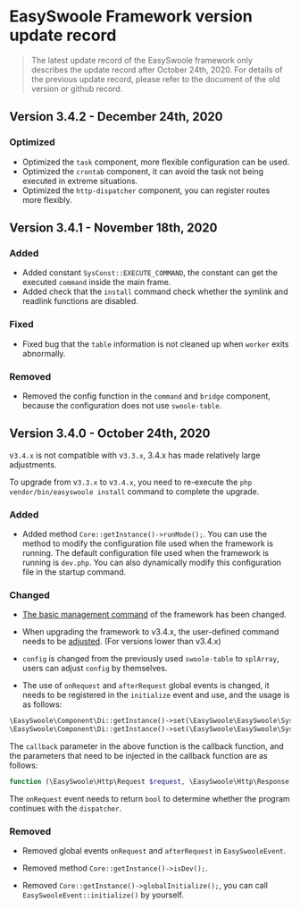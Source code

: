 # EasySwoole Framework version update record
> The latest update record of the EasySwoole framework only describes the update record after October 24th, 2020. For details of the previous update record, please refer to the document of the old version or github record.


## Version 3.4.2 - December 24th, 2020

### Optimized

- Optimized the `task` component, more flexible configuration can be used.
- Optimized the `crontab` component, it can avoid the task not being executed in extreme situations.
- Optimized the `http-dispatcher` component, you can register routes more flexibly.


## Version 3.4.1 - November 18th, 2020

### Added

- Added constant `SysConst::EXECUTE_COMMAND`, the constant can get the executed `command` inside the main frame.
- Added check that the `install` command check whether the symlink and readlink functions are disabled.

### Fixed

- Fixed bug that the `table` information is not cleaned up when `worker` exits abnormally.

### Removed

- Removed the config function in the `command` and `bridge` component, because the configuration does not use `swoole-table`.


## Version 3.4.0 - October 24th, 2020

v`3.4.x` is not compatible with v`3.3.x`, 3.4.x has made relatively large adjustments.

To upgrade from v`3.3.x` to v`3.4.x`, you need to re-execute the `php vendor/bin/easyswoole install` command to complete the upgrade.


### Added

- Added method `Core::getInstance()->runMode();`. You can use the method to modify the configuration file used when the framework is running. The default configuration file used when the framework is running is `dev.php`. You can also dynamically modify this configuration file in the startup command.

### Changed

- [The basic management command](/QuickStart/command.md) of the framework has been changed.

- When upgrading the framework to v3.4.x, the user-defined command needs to be [adjusted](https://github.com/easy-swoole/command). (For versions lower than v3.4.x)

- `config` is changed from the previously used `swoole-table` to `splArray`, users can adjust `config` by themselves.

- The use of `onRequest` and `afterRequest` global events is changed, it needs to be registered in the `initialize` event and use, and the usage is as follows:
```php
\EasySwoole\Component\Di::getInstance()->set(\EasySwoole\EasySwoole\SysConst::HTTP_GLOBAL_ON_REQUEST, callback);
\EasySwoole\Component\Di::getInstance()->set(\EasySwoole\EasySwoole\SysConst::HTTP_GLOBAL_AFTER_REQUEST, callback);
```
The `callback` parameter in the above function is the callback function, and the parameters that need to be injected in the callback function are as follows:
```php
function (\EasySwoole\Http\Request $request, \EasySwoole\Http\Response $response){}
```
The `onRequest` event needs to return `bool` to determine whether the program continues with the `dispatcher`.

### Removed

- Removed global events `onRequest` and `afterRequest` in `EasySwooleEvent`.

- Removed method `Core::getInstance()->isDev();`.

- Removed  `Core::getInstance()->globalInitialize();`, you can call `EasySwooleEvent::initialize()` by yourself.

